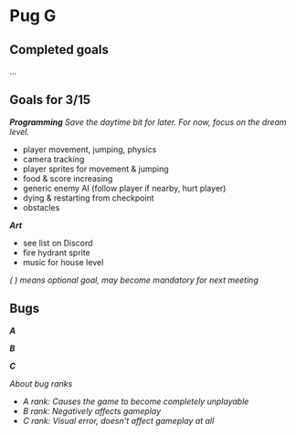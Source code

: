 # Pug G

## Completed goals

...

## Goals for 3/15
***Programming***
*Save the daytime bit for later. For now, focus on the dream level.*
- player movement, jumping, physics
- camera tracking
- player sprites for movement & jumping
- food & score increasing
- generic enemy AI (follow player if nearby, hurt player)
- dying & restarting from checkpoint
- obstacles

***Art***
- see list on Discord
- fire hydrant sprite
- music for house level

*( ) means optional goal, may become mandatory for next meeting*


## Bugs

***A***

***B***

***C***

*About bug ranks*
- *A rank: Causes the game to become completely unplayable*
- *B rank: Negatively affects gameplay*
- *C rank: Visual error, doesn't affect gameplay at all*
